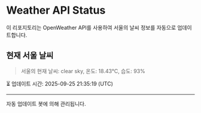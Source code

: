
# Weather API Status

이 리포지토리는 OpenWeather API를 사용하여 서울의 날씨 정보를 자동으로 업데이트합니다.

## 현재 서울 날씨
> 서울의 현재 날씨: clear sky, 온도: 18.43°C, 습도: 93%

⏳ 업데이트 시간: 2025-09-25 21:35:19 (UTC)

---
자동 업데이트 봇에 의해 관리됩니다.
